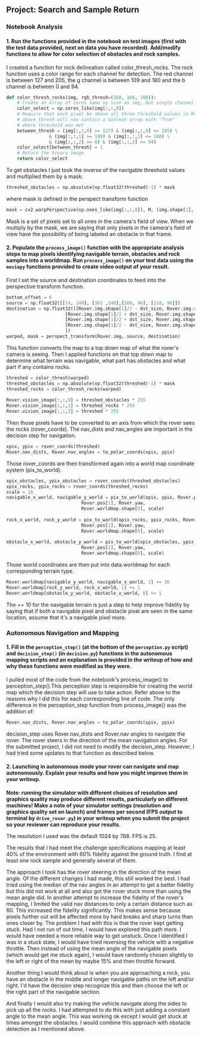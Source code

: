 ## Project: Search and Sample Return

### Notebook Analysis
#### 1. Run the functions provided in the notebook on test images (first with the test data provided, next on data you have recorded). Add/modify functions to allow for color selection of obstacles and rock samples.
I created a function for rock delineation called color_thresh_rocks.
The rock function uses a color range for each channel for detection. The red channel
is between 127 and 205, the g channel is between 109 
and 180 and the b channel is between 0 and 94.

```python
def color_thresh_rocks(img, rgb_thresh=(160, 160, 160)):
    # Create an array of zeros same xy size as img, but single channel
    color_select = np.zeros_like(img[:,:,0])
    # Require that each pixel be above all three threshold values in RGB
    # above_thresh will now contain a boolean array with "True"
    # where threshold was met   
    between_thresh = (img[:,:,0] >= 127) & (img[:,:,0] <= 205) \
                & (img[:,:,1] >= 109) & (img[:,:,1] <= 180) \
                & (img[:,:,2] >= 0) & (img[:,:,2] <= 94)
    color_select[between_thresh] = 1
    # Return the binary image  
    return color_select
```

To get obstacles I just took the inverse of the navigable threshold values and multiplied them by a mask:

```python
threshed_obstacles = np.absolute(np.float32(threshed)-1) * mask
```

where mask is defined in the perspect transform function 

```python
mask = cv2.warpPerspective(np.ones_like(img[:,:,0]), M, (img.shape[1], img.shape[0]))
```

Mask is a set of pixels set to all ones in the camera's field of view. When we multiply by the mask, we are saying that
only pixels in the camera's field of view have the possibility of being labeled an obstacle in that frame.


#### 2. Populate the `process_image()` function with the appropriate analysis steps to map pixels identifying navigable terrain, obstacles and rock samples into a worldmap.  Run `process_image()` on your test data using the `moviepy` functions provided to create video output of your result. 

First I set the source and destination coordinates to feed into the perspective transform function. 

```python
bottom_offset = 6
source = np.float32([[14, 140], [301 ,140],[200, 96], [118, 96]])
destination = np.float32([[Rover.img.shape[1]/2 - dst_size, Rover.img.shape[0] - bottom_offset],
                      [Rover.img.shape[1]/2 + dst_size, Rover.img.shape[0] - bottom_offset],
                      [Rover.img.shape[1]/2 + dst_size, Rover.img.shape[0] - 2*dst_size - bottom_offset], 
                      [Rover.img.shape[1]/2 - dst_size, Rover.img.shape[0] - 2*dst_size - bottom_offset],
                      ])
warped, mask = perspect_transform(Rover.img, source, destination)
```

This function converts the map to a top down map of what the rover's camera is seeing. Then I applied functions
on that top down map to determine what terrain was navigable, what part has obstacles and what part if any
contains rocks.

```python
threshed = color_thresh(warped)    
threshed_obstacles = np.absolute(np.float32(threshed)-1) * mask
threshed_rocks = color_thresh_rocks(warped)
      
Rover.vision_image[:,:,0] = threshed_obstacles * 255
Rover.vision_image[:,:,1] = threshed_rocks * 255
Rover.vision_image[:,:,2] = threshed * 255
```
Then those pixels have to be converted to an axis from which the rover sees the rocks
(rover_coords). The nav_dists and nav_angles are important in the decision step for navigation.

```python
xpix, ypix = rover_coords(threshed)
Rover.nav_dists, Rover.nav_angles = to_polar_coords(xpix, ypix)
```

Those rover_coords are then transformed again into a world map coordinate system (pix_to_world). 


```python
xpix_obstacles, ypix_obstacles = rover_coords(threshed_obstacles)
xpix_rocks, ypix_rocks = rover_coords(threshed_rocks)
scale = 10
navigable_x_world, navigable_y_world = pix_to_world(xpix, ypix, Rover.pos[0], 
                            Rover.pos[1], Rover.yaw, 
                            Rover.worldmap.shape[0], scale)
    
rock_x_world, rock_y_world = pix_to_world(xpix_rocks, ypix_rocks, Rover.pos[0], 
                            Rover.pos[1], Rover.yaw, 
                            Rover.worldmap.shape[0], scale)
    
obstacle_x_world, obstacle_y_world = pix_to_world(xpix_obstacles, ypix_obstacles, Rover.pos[0], 
                            Rover.pos[1], Rover.yaw, 
                            Rover.worldmap.shape[0], scale)
```
Those world
coordinates are then put into data.worldmap for each corresponding terrain type.

```python    
Rover.worldmap[navigable_y_world, navigable_x_world, 2] += 10
Rover.worldmap[rock_y_world, rock_x_world, 1] += 1
Rover.worldmap[obstacle_y_world, obstacle_x_world, 0] += 1
```

The += 10 for the navigable terrain is just a step to help improve fidelity by saying
that if both a navigable pixel and obstacle pixel are seen in the same location, assume
that it's a navigable pixel more.

### Autonomous Navigation and Mapping

#### 1. Fill in the `perception_step()` (at the bottom of the `perception.py` script) and `decision_step()` (in `decision.py`) functions in the autonomous mapping scripts and an explanation is provided in the writeup of how and why these functions were modified as they were.

I pulled most of the code from the notebook's process_image() to perception_step().This perception step is 
responsible for creating the world map which the decision step will use to take action. Refer above 
to the reasons why I did this for each corresponding line of code. 
The only difference in the perception_step function from process_image() was the addition of:

```python
Rover.nav_dists, Rover.nav_angles = to_polar_coords(xpix, ypix)
```

decision_step uses Rover.nav_dists and Rover.nav angles to navigate the rover. The rover 
steers in the direction of the mean navigation angles. For the submitted project, I did not need
to modify the decision_step. However, I had tried some updates to that function as described below.

#### 2. Launching in autonomous mode your rover can navigate and map autonomously.  Explain your results and how you might improve them in your writeup.  

**Note: running the simulator with different choices of resolution and graphics quality may produce different results, particularly on different machines!  Make a note of your simulator settings (resolution and graphics quality set on launch) and frames per second (FPS output to terminal by `drive_rover.py`) in your writeup when you submit the project so your reviewer can reproduce your results.**

The resolution I used was the default 1024 by 768. FPS is 25.

The results that I had meet the challenge specifications mapping at least 40% 
of the environment with 60% fidelity against the ground truth. 
I find at least one rock sample and generally several of them.

The approach I took has the rover steering in the direction of the mean angle. Of the different
changes I had made, this still worked the best. I had tried using the median of the nav angles in an attempt
to get a better fidelity but this did not work at all and also got the rover stuck more than using the mean 
angle did. In another attempt to increase the fidelity of the rover's mapping, I limited the valid nav
distances to only a certain distance such as 60. This increased the fidelity significantly. This
makes sense because pixels further out will be affected more by hard breaks and sharp turns than ones
closer by. The problem I had with this is that the rover kept getting stuck. Had I not run of out time,
I would have explored this path more. I would have needed a more reliable way to get unstuck. Once 
I identified I was in a stuck state, I would have tried reversing the vehicle with a negative throttle.
Then instead of using the mean angle of the navigable pixels (which would get me stuck again), I would have 
randomly chosen slightly to the
left or right of the mean by maybe 15% and then throttle forward. 

Another thing I would think about is when you are approaching a rock, you have an obstacle in the middle and
longer navigable paths on the left and/or right. I'd have the decision step recognize this and then choose
the left or the right part of the navigable section.

And finally I would also try making the vehicle navigate along the sides to pick up all the rocks. I had attempted
to do this with just adding a constant angle to the mean angle. This was working ok except I would get
stuck at times amongst the obstacles. I would combine this approach with obstacle detection as I mentioned
above.



